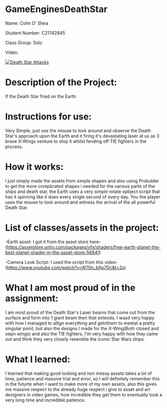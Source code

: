# GameEnginesDeathStar

Name: Colm O' Shea

Student Number: C21742845

Class Group: Solo

Video:

[![Death Star Attacks](https://img.youtube.com/vi/oPNlDKBbWCo/0.jpg)](https://www.youtube.com/watch?v=oPNlDKBbWCo)

# Description of the Project:

If the Death Star fired on the Earth

# Instructions for use:

Very Simple, just use the mouse to look around and observe the Death Star's approach upon the Earth and it firing it's devastating laser at us as 3 brave X-Wings venture to stop it whilst fending off TIE fighters in the process.

# How it works:

I just simply made the assets from simple shapes and also using Probulder to get the more complicated shapes i needed for the various parts of the ships and death star, the Earth uses a very simple rotate opbject script that has it spinning like it does every single second of every day. You the player uses the mouse to look around and witness the arrival of the all powerful Death Star.

# List of classes/assets in the project:

-Earth asset: I got it from the asset store here-(https://assetstore.unity.com/packages/vfx/shaders/free-earth-planet-the-best-planet-shader-in-the-asset-store-56841)

-Camera Look Script: I used the script from this video-(https://www.youtube.com/watch?v=W70n_bXp7Dc&t=2s)


# What I am most proud of in the assignment:

I am most proud of the Death Star's Laser beams that come out from the surface and form into 1 giant beam then that extends, I wasd very happy with how I managed to allign everything and getnthem to meetat a pretty singular point, but also the designs I made for the X-Wing(Both closed and oepn wings) and also the TIE fighters, I'm very happy with how they came out and think they very closely resemble the iconic Star Wars ships.

# What I learned:

I learned that making good looking and non messy assets takes a lot of time, patience and massive trial and error, so I will definitely remember this in the futurte when I want to make more of my own assets, also this gives me massive respect to the already huge respect i give to asset and art designers in video games, how incredible they get them to eventually took a very long time and incredible patience.
